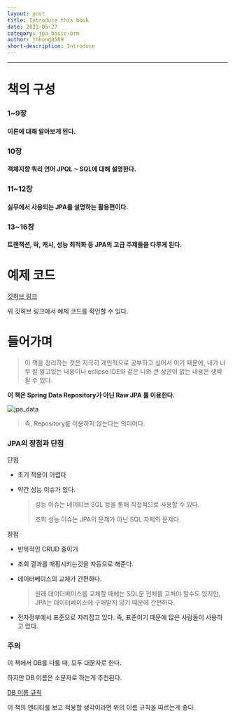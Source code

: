 ```yaml
---
layout: post
title: Introduce this book
date: 2021-05-27
category: jpa-basic-orm
author: jhhong0509
short-description: Introduce
---
```

------

# 책의 구성

### 1~9장

#### 이론에 대해 알아보게 된다.

### 10장

#### 객체지향 쿼리 언어 JPQL ~ SQL에 대해 설명한다.

### 11~12장

#### 실무에서 사용되는 JPA를 설명하는 활용편이다.

### 13~16장

#### 트랜잭션, 락, 캐시, 성능 최적화 등 JPA의 고급 주제들을 다루게 된다.



# 예제 코드

<a href="https://github.com/holyeye/jpabook">깃허브 링크</a>

위 깃허브 링크에서 예제 코드를 확인할 수 있다.

# 들어가며

>  이 책을 정리하는 것은 지극히 개인적으로 공부하고 싶어서 이기 때문에, 내가 너무 잘 알고있는 내용이나 eclipse IDE와 같은 나와 큰 상관이 없는 내용은 생략될 수 있다.

**이 책은 Spring Data Repository가 아닌 Raw JPA 를 이용한다.**

![jpa_data](https://github.com/jhhong0509/study/blob/master/stu_spring/orm/jpa_basic_orm/images/jpa_data.jpg?raw=true)

> 즉, Repository를 이용하지 않는다는 의미이다.

### JPA의 장점과 단점

단점

- 초기 적용이 어렵다

- 약간 성능 이슈가 있다.

  > 성능 이슈는 네이티브 SQL 등을 통해 직접적으로 사용할 수 있다.
  >
  > 조회 성능 이슈는 JPA의 문제가 아닌 SQL 자체의 문제다.

장점

- 반복적인 CRUD 줄이기

- 조회 결과를 매핑시키는것을 자동으로 해준다.

- 데이터베이스의 교체가 간편하다.

  > 원래 데이터베이스를 교체할 때에는 SQL문 전체를 고쳐야 할수도 있지만, JPA는 데이터베이스에 구애받지 않기 때문에 간편하다.

- 전자정부에서 표준으로 자리잡고 있다. 즉, 표준이기 때문에 많은 사람들이 사용하고 있다.

### 주의

이 책에서 DB를 다룰 때, 모두 대문자로 한다.

하지만 DB 이름은 소문자로 하는게 추천된다.

[DB 이름 규칙](../../../database/column_name_rule.md)

이 책의 엔티티를 보고 적용할 생각이라면 위의 이름 규칙을 따르는게 좋다.